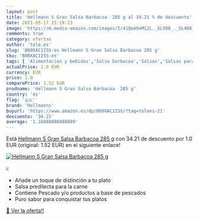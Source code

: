 ```yaml
---
layout: post
title: 'Hellmann S Gran Salsa Barbacoa  285 g al 34.21 % de descuento'
date: 2021-05-17 15:19:23
image: 'https://m.media-amazon.com/images/I/41Qem9nM12L._SL500_._SL400_.jpg'
comments: true
category: ofertas
author: 'tole.es'
slug: 'B00XAC1ISS-es Hellmann S Gran Salsa Barbacoa 285 g'
sku: 'B00XAC1ISS-es'
tags: [ 'Alimentación y bebidas','Salsa barbacoa','Salsas','Salsas para servir y cocinar','barbacoa','hellmanns','salsa', ]
actualPrice: 1.0 EUR
currency: EUR
price: 1.0
comparePrice: 1.52 EUR
prodname: 'Hellmann S Gran Salsa Barbacoa  285 g'
country: 'es'
flag: '🇪🇸'
brand: 'Hellmanns'
buyurl: 'https://www.amazon.es/dp/B00XAC1ISS/?tag=tolees-21'
descuento: '34.21'
average: '1.16888888888889'
---
```


Está [Hellmann S Gran Salsa Barbacoa  285 g](https://www.amazon.es/dp/B00XAC1ISS/?tag=tolees-21) con 34.21 de descuento por 1.0 EUR (original: 1.52 EUR) en el siguiente enlace!

[![Hellmann S Gran Salsa Barbacoa  285 g](https://m.media-amazon.com/images/I/41Qem9nM12L._SL500_._SL400_.jpg)](https://www.amazon.es/dp/B00XAC1ISS/?tag=tolees-21)

ℹ️:

- Añade un toque de distinción a tu plato
- Salsa predilecta para la carne
- Contiene Pescado y/o productos a base de pescados
- Puro sabor para conquistar tus platos

[🛒 Ver la oferta!!](https://www.amazon.es/dp/B00XAC1ISS/?tag=tolees-21)
